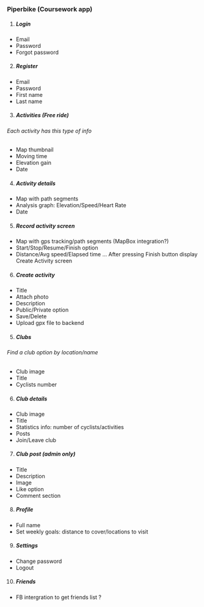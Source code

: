 ### Piperbike (Coursework app)

1. ##### Login 
- Email
- Password
- Forgot password

2. ##### Register
- Email
- Password
- First name
- Last name

3. ##### Activities (Free ride)
###### Each activity has this type of info

- Map thumbnail
- Moving time 
- Elevation gain
- Date 

4. ##### Activity details 

- Map with path segments 
- Analysis graph: Elevation/Speed/Heart Rate
- Date 

5. ##### Record activity screen
- Map with gps tracking/path segments (MapBox integration?)
- Start/Stop/Resume/Finish option
- Distance/Avg speed/Elapsed time
... After pressing Finish button display Create Activity screen

6. ##### Create activity 
- Title
- Attach photo
- Description
- Public/Private option
- Save/Delete
- Upload gpx file to backend

5. ##### Clubs
###### Find a club option by location/name

- Club image
- Title
- Cyclists number

6. ##### Club details 
- Club image 
- Title 
- Statistics info: number of cyclists/activities
- Posts 
- Join/Leave club

7. ##### Club post (admin only)
- Title 
- Description
- Image 
- Like option
- Comment section

8. ##### Profile 
- Full name
- Set weekly goals: distance to cover/locations to visit

9. ##### Settings 
- Change password
- Logout 

10. ##### Friends 
- FB intergration to get friends list ? 
